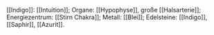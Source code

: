 [[Indigo]]: [[Intuition]]; Organe: [[Hypophyse]], große [[Halsarterie]]; Energiezentrum: [[Stirn Chakra]]; Metall: [[Blei]]; Edelsteine: [[Indigo]], [[Saphir]], [[Azurit]].